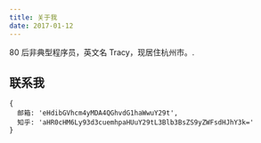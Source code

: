 ```yaml
---
title: 关于我
date: 2017-01-12
---
```


80 后非典型程序员，英文名 Tracy，现居住杭州市。.

## 联系我

```
{
  邮箱: 'eHdibGVhcm4yMDA4QGhvdG1haWwuY29t',
  知乎: 'aHR0cHM6Ly93d3cuemhpaHUuY29tL3Blb3BsZS9yZWFsdHJhY3k='
}
```
